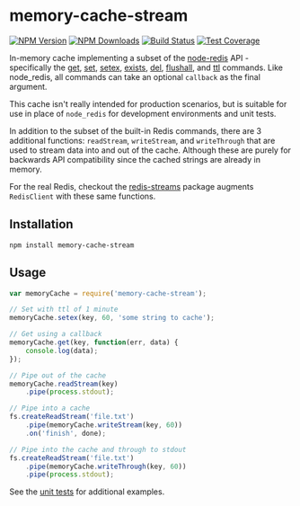 # memory-cache-stream

[![NPM Version][npm-image]][npm-url]
[![NPM Downloads][downloads-image]][downloads-url]
[![Build Status][travis-image]][travis-url]
[![Test Coverage][coveralls-image]][coveralls-url]

In-memory cache implementing a subset of the [node-redis](https://github.com/mranney/node_redis) API - specifically the [get](http://redis.io/commands/get), [set](http://redis.io/commands/set), [setex](http://redis.io/commands/setex), [exists](http://redis.io/commands/exists), [del](http://redis.io/commands/del), [flushall](http://redis.io/commands/flushall), and [ttl](http://redis.io/commands/ttl) commands. Like node_redis, all commands can take an optional `callback` as the final argument.

This cache isn't really intended for production scenarios, but is suitable for use in place of `node_redis` for development environments and unit tests.

In addition to the subset of the built-in Redis commands, there are 3 additional functions: `readStream`, `writeStream`, and `writeThrough` that are used to stream data into and out of the cache. Although these are purely for backwards API compatibility since the cached strings are already in memory.

For the real Redis, checkout the [redis-streams](https://github.com/4front/redis-streams) package augments `RedisClient` with these same functions.

## Installation
~~~
npm install memory-cache-stream 
~~~

## Usage

~~~js
var memoryCache = require('memory-cache-stream');

// Set with ttl of 1 minute
memoryCache.setex(key, 60, 'some string to cache');

// Get using a callback
memoryCache.get(key, function(err, data) {
	console.log(data);
});

// Pipe out of the cache
memoryCache.readStream(key)
	.pipe(process.stdout);

// Pipe into a cache
fs.createReadStream('file.txt')
	.pipe(memoryCache.writeStream(key, 60))
	.on('finish', done);

// Pipe into the cache and through to stdout
fs.createReadStream('file.txt')
	.pipe(memoryCache.writeThrough(key, 60))
	.pipe(process.stdout);
~~~

See the [unit tests](https://github.com/4front/memory-cache-stream/blob/master/test/cache.js) for additional examples.

[npm-image]: https://img.shields.io/npm/v/memory-cache-stream.svg?style=flat
[npm-url]: https://npmjs.org/package/memory-cache-stream
[travis-image]: https://img.shields.io/travis/4front/memory-cache-stream.svg?style=flat
[travis-url]: https://travis-ci.org/4front/apphost
[coveralls-image]: https://img.shields.io/coveralls/4front/memory-cache-stream.svg?style=flat
[coveralls-url]: https://coveralls.io/r/4front/memory-cache-stream?branch=master
[downloads-image]: https://img.shields.io/npm/dm/memory-cache-stream.svg?style=flat
[downloads-url]: https://npmjs.org/package/memory-cache-stream
